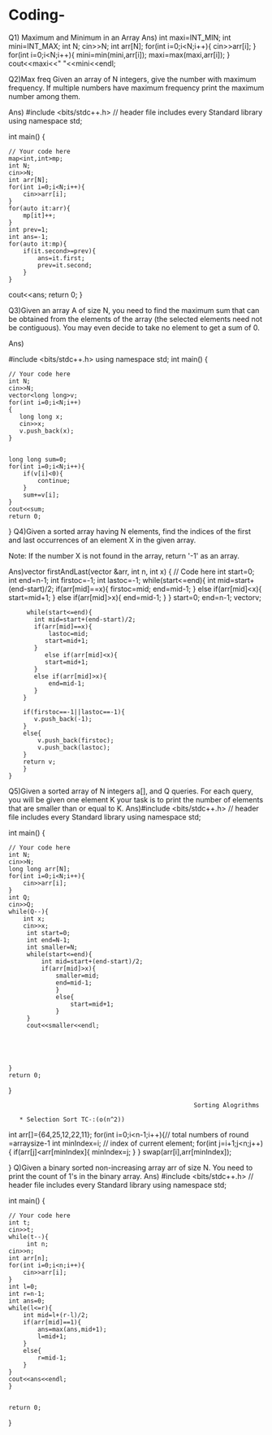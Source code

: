 # Coding-
Q1)     Maximum and Minimum in an Array
Ans)    int maxi=INT_MIN;
        int mini=INT_MAX;
        int N;
        cin>>N;
        int arr[N];
        for(int i=0;i<N;i++){
            cin>>arr[i];
        }
        for(int i=0;i<N;i++){
            mini=min(mini,arr[i]);
            maxi=max(maxi,arr[i]);
        }
        cout<<maxi<<" "<<mini<<endl;
        
Q2)Max freq  Given an array of N integers, give the number with maximum frequency. If multiple numbers have maximum frequency print the maximum number among them.

Ans)  #include <bits/stdc++.h> // header file includes every Standard library
using namespace std;

int main() {

	// Your code here
	map<int,int>mp;
	int N;
	cin>>N;
	int arr[N];
	for(int i=0;i<N;i++){
		cin>>arr[i];
	}
	for(auto it:arr){
		mp[it]++;
	}
	int prev=1;
	int ans=-1;
	for(auto it:mp){
		if(it.second>=prev){
			ans=it.first;
			prev=it.second;
		}
	}
cout<<ans;
	return 0;
}

Q3)Given an array A of size N, you need to find the maximum sum that can be obtained from the elements of the array (the selected elements need not be contiguous). You may even decide to take no element to get a sum of 0.

Ans)


#include <bits/stdc++.h>
using namespace std;
int main() {

	// Your code here
	int N;
	cin>>N;
    vector<long long>v;
	for(int i=0;i<N;i++)
	{
       long long x;
	   cin>>x;
	   v.push_back(x);
	}

	
	long long sum=0;
	for(int i=0;i<N;i++){
		if(v[i]<0){
			continue;
		}
		sum+=v[i];
	}
	cout<<sum;
	return 0;
}
Q4)Given a sorted array having N elements, find the indices of the first and last occurrences of an element X in the given array.

Note: If the number X is not found in the array, return '-1' as an array.

Ans)vector<int> firstAndLast(vector<int> &arr, int n, int x) {
        // Code here
        int start=0;
        int end=n-1;
        int firstoc=-1;
        int lastoc=-1;
        while(start<=end){
           int mid=start+(end-start)/2;
           if(arr[mid]==x){
               firstoc=mid;
               end=mid-1;
           }
           else if(arr[mid]<x){
               start=mid+1;
           }
            else if(arr[mid]>x){
               end=mid-1;
           }
        }
        start=0;
        end=n-1;
        vector<int>v;
    
         while(start<=end){
           int mid=start+(end-start)/2;
           if(arr[mid]==x){
               lastoc=mid;
              start=mid+1;
           }
              else if(arr[mid]<x){
              start=mid+1;
           }
           else if(arr[mid]>x){
               end=mid-1;
           }
        }
      
        if(firstoc==-1||lastoc==-1){
           v.push_back(-1);
        }
        else{
            v.push_back(firstoc);
            v.push_back(lastoc);
        }
        return v;
        }
	}
	
Q5)Given a sorted array of N integers a[], and Q queries. For each query, you will be given one element K your task is to print the number of elements that are smaller than or equal to K.
Ans)#include <bits/stdc++.h> // header file includes every Standard library
using namespace std;

int main() {

	// Your code here
	int N;
	cin>>N;
	long long arr[N];
	for(int i=0;i<N;i++){
		cin>>arr[i];
	}
	int Q;
	cin>>Q;
	while(Q--){
		int x;
		cin>>x;
         int start=0;
		 int end=N-1;
		 int smaller=N;
		 while(start<=end){
			 int mid=start+(end-start)/2;
			 if(arr[mid]>x){
				 smaller=mid;
				 end=mid-1;
				 }
				 else{
					 start=mid+1;
				 }
		 }
		 cout<<smaller<<endl;


		
		
		
	}
	return 0;
}
	
	                                                   Sorting Alogrithms
	
       * Selection Sort TC-:(o(n^2))
int arr[]={64,25,12,22,11};
for(int i=0;i<n-1;i++){// total numbers of round =arraysize-1
  int minIndex=i; // index of current element;
  for(int j=i+1;j<n;j++){
	 if(arr[j]<arr[minIndex]{
	   minIndex=j;
	}
	}
	swap(arr[i],arr[minIndex]);
			
			
}
Q)Given a binary sorted non-increasing array arr of size N. You need to print the count of 1's in the binary array.
Ans) #include <bits/stdc++.h> // header file includes every Standard library
using namespace std;

int main() {

	// Your code here
	int t;
	cin>>t;
	while(t--){
         int n;
	cin>>n;
	int arr[n];
	for(int i=0;i<n;i++){
		cin>>arr[i];
	}
	int l=0;
	int r=n-1;
	int ans=0;
	while(l<=r){
		int mid=l+(r-l)/2;
		if(arr[mid]==1){
			ans=max(ans,mid+1);
			l=mid+1;
		}
		else{
			r=mid-1;
		}
	}
	cout<<ans<<endl;
	}
	

	return 0;
}

